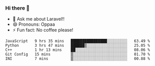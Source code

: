 ### Hi there 👋

<!--
**reubenwedson/reubenwedson** is a ✨ _special_ ✨ repository because its `README.md` (this file) appears on your GitHub profile.
Here are some ideas to get you started:
- 📫 How to reach me: 
- 🔭 I’m currently working on awesome talent app
- 🌱 I’m currently learning extreme Vue js technical stuffs
- 👯 I’m looking to collaborate on start ups challenges
- 🤔 I’m looking for help with time
-->
- 💬 Ask me about Laravel!!
- 😄 Pronouns: Oppaa
- ⚡ Fun fact: No coffee please!

<!--START_SECTION:waka-->
```text
JavaScript   9 hrs 35 mins   ████████████████░░░░░░░░░   63.49 % 
Python       3 hrs 47 mins   ██████▒░░░░░░░░░░░░░░░░░░   25.05 % 
C++          1 hr 13 mins    ██░░░░░░░░░░░░░░░░░░░░░░░   08.06 % 
Git Config   15 mins         ▒░░░░░░░░░░░░░░░░░░░░░░░░   01.70 % 
INI          7 mins          ▒░░░░░░░░░░░░░░░░░░░░░░░░   00.88 % 
```
<!--END_SECTION:waka-->
